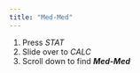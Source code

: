 ```yaml
---
title: "Med-Med"
---
```


1. Press *STAT*
2. Slide over to *CALC*
3. Scroll down to find ***Med-Med***
